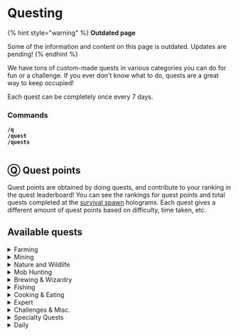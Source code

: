 # Questing

{% hint style="warning" %}
**Outdated page**

Some of the information and content on this page is outdated. Updates are pending!
{% endhint %}

We have tons of custom-made quests in various categories you can do for fun or a challenge. If you ever don't know what to do, quests are a great way to keep occupied!

Each quest can be completely once every 7 days.

### Commands

**`/q`**\
**`/quest`**\
**`/quests`**

<div align="left"><img src="../.gitbook/assets/quest.png" alt=""></div>

## Ⓠ Quest points

Quest points are obtained by doing quests, and contribute to your ranking in the quest leaderboard! You can see the rankings for quest points and total quests completed at the [survival spawn](smp-survival-s8/#spawn) holograms. Each quest gives a different amount of quest points based on difficulty, time taken, etc.

## Available quests

<details>

<summary>Farming</summary>

## Beet That!

**Objectives**\
\- Harvest & replant 1000 beetroots\
\
**Rewards**\
\- 115 vibecoin\
\- 4 quest points\
\- 230 vibe exp

## Potato Plantation

*This quest is sponsored by wingwom™*\
\
**Objectives**\
\- Harvest & replant 2000 potatoes\
\
**Rewards**\
\- 150 vibecoin\
\- 4 quest points\
\- 230 vibe exp

## Cocoa Farming

**Objectives**\
\- Harvest & replant 350 grown cocoa beans\
\
**Rewards**\
\- 85 vibecoin\
\- 2 quest points\
\- 115 vibe exp

## Papers, please!

**Objectives**\
\- Harvest 1500 sugar cane\
\
**Rewards**\
\- 55 vibecoin\
\- 2 quest points\
\- 115 vibe exp

## Berry Crazy

**Objectives**\
\- Harvest 350 sweet berries\
\
**Rewards**\
\- 65 vibecoin\
\- 2 quest points\
\- 115 vibe exp

## Pumpkin Farming

**Objectives**\
\- Harvest 1000 grown pumpkins\
\
**Rewards**\
\- 85 vibecoin\
\- 2 quest points\
\- 230 vibe exp

## Nether Wart Farming

**Objectives**\
\- Harvest & replant 500 nether warts\
\
**Rewards**\
\- 75 vibecoin\
\- 3 quest points\
\- 115 vibe exp

## Prickle Patch Prowl

**Objectives**\
\- Harvest 400 cactus blocks\
\
**Rewards**\
\- 75 vibecoin\
\- 2 quest points\
\- 115 vibe exp

## Carrot Plantation

&#x20;Harvest way too many carrots

**Objectives**\
\- Harvest & replant 4000 grown carrots\
\
**Rewards**\
\- 335 vibecoin\
\- 5 quest points\
\- 345 vibe exp

## SUGAR RUSH!

**Objectives**\
\- Harvest 4000 sugar cane\
\
**Rewards**\
\- 135 vibecoin\
\- 3 quest points\
\- 230 vibe exp

## Melon Farming

**Objectives**\
\- Harvest 1000 grown melons\
\
**Rewards**\
\- 85 vibecoin\
\- 2 quest points\
\- 115 vibe exp

## Bamboo Farming

**Objectives**\
\- Harvest 8500 Bamboo\
\
**Rewards**\
\- 115 vibecoin\
\- 3 quest points\
\- 115 vibe exp

## Glow berry Picking

**Objectives**\
\- Harvest 250 glowberries\
\
**Rewards**\
\- 75 vibecoin\
\- 2 quest points\
\- 115 vibe exp

## This is (s)wheat

**Objectives**\
\- Harvest & replant 2000 wheat\
\
**Rewards**\
\- 150 vibecoin\
\- 4 quest points\
\- 230 vibe exp

</details>

<details>

<summary>Mining</summary>

## Copper Collect

*TIP: Sell to /warp servershop for vc*\
*TIP: Use the mining /booster*\
\
**Time Limit**\
1 hour\
\
**Objectives**\
\- Mine 500 Copper Ore\
\
**Rewards**\
\- 115 vibecoin\
\- 4 quest point\
\- 115 vibe exp

## Diamond Depths

*Venture deep into the world and mine the valuable gems*\
\
**Time Limit**\
1 hour 15 minutes\
\
**Objectives**\
\- Mine 32 diamond ore\
\- Mine 32 gold ore\
\- Mine 32 redstone ore\
\- Mine 32 lapis ore\
\- Mine 3 stacks coal ore\
\- Mine 2 stacks iron ore\
\
**Rewards**\
\- 215 vibecoin\
\- 6 quest points\
\- 245 vibe exp

## Grayrock Gala

*Andesite caves biome reccomended!*\
*TIP: Sell the andesite to /warp servershop for vc*\
*TIP: Use the mining /booster*\
\
**Objectives**\
\- Mine 2000 andesite\
\
**Rewards**\
\- 125 vibecoin\
\- 4 quest points\
\- 230 vibe exp

## Geode Hunting

*Find and mine a medium to large sized geode*\
\
**Objectives**\
\- Mine 280 amethyst blocks\
\- Mine 6 fully grown amethyst clusters\
\
**Rewards**\
\- 115 vibecoin\
\- 4 quest point\
\- 115 vibe exp

## Quick Trip

*Regular ores only, deepslate is not accepted!*\
\
**Time Limit**\
45 minutes\
\
**Objectives**\
\- Mine 250 stone\
\- Mine 64 coal ore & 64 iron ore\
\
**Rewards**\
\- 115 vibecoin\
\- 2 quest point\
\- 115 vibe exp

## Deep into hell

*Head into the nether and mine some of its greatest treasures!*\
*Recommended to mine at Y 13 using a blast mining method!*\
\
**Time Limit**\
2 hours\
\
**Objectives**\
\- Mine 192 nether gold ore\
\- Mine 192 nether quartz ore\
\- Mine 32 ancient debris\
\
**Rewards**\
\- 315 vibecoin\
\- 6 quest points\
\- 345 vibe exp

</details>

<details>

<summary>Nature and Wildlife</summary>

## Flower Picking: Plains

*Stroll about the plains and collect some pretty flowers. Maybe gift them to a friend?*\
*Must be completed in a plains biome!*\
\
**Time Limit**\
45 minutes\
\
**Objectives**\
\- Collect 35 cornflowers\
\- Collect 20 oxeye daisies\
\- Collect 35 dandelions\
\- Collect 20 poppies\
\
**Rewards**\
\- 65 vibecoin\
\- 2 quest points\
\- 115 vibe exp

## Dead Bush Cleanup

*Must be completed in a desert!*\
\
**Time limit**\
10 minutes\
\
**Objectives**\
\- Remove 200 dead bushes\
\
**Rewards**\
\- 75 vibecoin\
\- 3 quest points\
\- 115 vibe exp

## Flower Picking: Oak Forest

Stroll about an oak forest and collect some pretty flowers. Maybe gift them to a friend?\
Must be completed in an oak forest!\
\
**Time Limit**\
30 minutes\
\
**Objectives**\
\- Collect 35 lilacs\
\- Collect 35 peonies\
\- Collect 25 rose bushes\
\- Collect 40 lily of the valley\
\- Collect 3 dandelions\
\
**Rewards**\
\- 100 vibecoin\
\- 3 quest points\
\- 115 vibe exp

## Did you shear that?

**Objectives**\
\- Shear 50 different sheep\
\
**Rewards**\
\- 125 vibecoin\
\- 2 quest points\
\- 115 vibe exp

## Lawn Mower Simulator

*Made to be completed in a plains biome!*\
\
**Time Limit**\
15 minutes\
\
**Objectives**\
\- Mow 1500 grass\
\
**Rewards**\
\- 55 vibecoin\
\- 2 quest points\
\- 115 vibe exp

</details>

<details>

<summary>Mob Hunting</summary>

## Bone Voyage!

Recommended to use /resnight\
\
**Time Limit**\
1 hour\
\
**Objectives**\
\- Kill 50 skeletons with a bow\
\
**Rewards**\
\- 135 vibecoin\
\- 3 quest points\
\- 230 vibe exp

## Guardian's Abyss

**Time limit**\
15 minutes\
\
**Objectives**\
\- Kill 15 guardians\
\- Kill 1 elder guardian\
\
**Rewards**\
\- 85 vibecoin\
\- 3 quest point\
\- 230 vibe exp

## Sniper Duels

Minecraft achievement, but harder.\
\
**Time limit**\
15 minutes\
\
**Objectives**\
\- Shoot and kill 10 skeletons 25+ blocks away using a bow\
\
**Rewards**\
\- 100 vibecoin\
\- 4 quest point\
\- 245 vibe exp

## Sonic Boom!

How are these guys so fast?\
\
**Time limit**\
15 minutes\
\
**Objectives**\
\- Kill 25 creepers\
\
**Rewards**\
\- 40 vibecoin\
\- 1 quest point\
\- 115 vibe exp

## Sonic Boom!

**Objectives**\
\- Kill 10 Evokers\
\
**Rewards**\
\- 75 vibecoin\
\- 3 quest point\
\- 230 vibe exp

## Wither's End

**Objectives**\
\- Kill a Wither\
\
**Rewards**\
\- 75 vibecoin\
\- 1 quest point\
\- 115 vibe exp

## Ender Enigma

**Objectives**\
\- Kill 100 endermen\
\
**Rewards**\
\- 75 vibecoin\
\- 2 quest point\
\- 115 vibe exp

## Undead Management

Traverse the world and hunt down the undead mobs plauging the world. Recommended to use /resnight and start at night!\
\
**Time Limit**\
1 hour\
\
**Objectives**\
\- Kill 50 zombies\
\- Kill 50 skeletons\
\- Kill 50 spiders\
\- Traverse at least 2000 blocks on foot\
\
**Rewards**\
\- 165 vibecoin\
\- 4 quest points\
\- 230 vibe exp

## Sonic Boom!

**Objectives**\
\- Kill 50 blazes\
\
**Rewards**\
\- 55 vibecoin\
\- 2 quest point\
\- 115 vibe exp

## Undead Management 2

Traverse the world and hunt down the undead plaguing the community. Recommended to use /resnight and start at night\
\
**Time Limit**\
1 hour 30 minutes\
\
**Objectives**\
\- Kill 55 zombies\
\- Kill 55 skeletons\
\- Kill 55 spiders\
\- Kill 55 creepers\
\- Traverse at least 3500 blocks on foot\
\
**Rewards**\
\- 255 vibecoin\
\- 5 quest points\
\- 345 vibe exp

</details>

<details>

<summary>Brewing &#x26; Wizardry</summary>

**What's brewin' good lookin'?**\
Potions must be upgraded with glowstone!\
\
**Time Limit**\
1 hour\
\
**Objectives**\
\- Brew 3 swiftness potions\
\- Brew 3 jump boost potions\
\- Brew 3 strength potions\
\- Brew 3 regeneration potions\
\
**Rewards**\
\- 145 vibecoin\
\- 4 quest points\
\- 230 vibe exp

</details>

<details>

<summary>Fishing</summary>

## Caught on a line

Go out into the waters and catch some fish!\
Tip: Use luck of the sea & lure for faster completion!\
\
**Objectives**\
\- Catch 8 cod\
\- Catch 4 salmon\
\- Catch 1 pufferfish\
\
**Rewards**\
\- 125 vibecoin\
\- 3 quest points\
\- 115 vibe exp

## 0.8% chance

Reel in the rarest fishing loot- a nametag!\
Tip: Use luck of the sea & lure for faster completion!\
\
Objectives\
\- Reel in a nametag\
\
Rewards\
\- 150 vibecoin\
\- 4 quest points\
\- 230 vibe exp

## Fisherman's delight

A lovely haul from the sea\
Tip: Use luck of the sea & lure for faster completion!\
\
Objectives\
\- Catch 16 cod\
\- Catch 8 salmon\
\- Catch 4 pufferfish\
\
Rewards\
\- 145 vibecoin\
\- 4 quest points\
\- 230 vibe exp

## Finding Nemo

;o;\
Tip: Use luck of the sea & lure for faster completion!\
\
**Objectives**\
\- Catch nemo (tropical fish)\
\
**Rewards**\
\- 85 vibecoin\
\- 4 quest points\
\- 230 vibe exp

</details>

<details>

<summary>Cooking &#x26; Eating</summary>

## To Open a Bakery

Seems there's a little baker somewhere in the market!\
Really? Who?\
You!!\
\
**Time Limit**\
30 minutes\
\
**Objectives**\
\- Harvest 109 wheat, 3 eggs, 6 sugar cane, and 2 cocoa beans\
\- Craft 32 bread, 3 cakes, and 16 cookies\
\
**Rewards**\
\- 165 vibecoin\
\- 3 quest points\
\- 230 vibe exp

## Cookie Mayhem

It's cookie time.\
\
**Time Limit**\
30 minutes\
\
**Objectives**\
\- Harvest 12 cocoa beans\
\- Harvest 64 wheat\
\- Craft 4 stacks of cookies\
\
**Rewards**\
\- 65 vibecoin\
\- 2 quest points\
\- 115 vibe exp

## Old fashioned ice cream

Get the job halfway done!\
Must be completed in a snowy biome!\
\
**Time Limit**\
30 minutes\
\
**Objectives**\
\- Milk 5 cows\
\
**Rewards**\
\- 55 vibecoin\
\- 1 quest point\
\- 115 vibe exp

</details>

<details>

<summary>Expert</summary>

## Warden Wipeout

**Time Limit**\
35 minutes\
\
**Objectives**\
\- Kill 10 Wardens\
\
**Rewards**\
\- 215 vibecoin\
\- 4 quest points\
\- 230 vibe exp

## Hero of the End

Enter the end dimension and take out the Dragon!\
\
**Time Limit**\
5 minutes\
\
**Objectives**\
\- Summon the Ender Dragon by placing 4 end crystals on the portal sides\
\- Slay the Ender Dragon\
\
**Rewards**\
\- 215 vibecoin\
\- 5 quest points\
\- 230 vibe exp

</details>

<details>

<summary>Challenges &#x26; Misc.</summary>

## Birds eye

What a view.\
\
**Time Limit**\
5 minutes\
\
**Objectives**\
\- Fly 5000m with an elytra\
\
**Rewards**\
\- 85 vibecoin\
\- 4 quest points\
\- 230 vibe exp

## Via pig

No car? No problem\
\
**Objectives**\
\- Travel 850m on a pig\
\
**Rewards**\
\- 85 vibecoin\
\- 4 quest points\
\- 230 vibe exp

## snzzz

**Objectives**\
\- Sleep through the night 5 times\
\
**Rewards**\
\- 100 vibecoin\
\- 5 quest points\
\- 230 vibe exp

### Extreme Free Falling

&#x20;Teleport commands will be disabled!\
\
**Objectives**\
\- Cumulatively fall 1500m\
\
**Rewards**\
\- 115 vibecoin\
\- 5 quest points\
\- 230 vibe exp

## Business Legend

**Objectives**\
\- Make a trade with villagers 45 times\
\
**Rewards**\
\- 85 vibecoin\
\- 3 quest points\
\- 230 vibe exp

## How far can this go?

&#x20;Travel 100 blocks on every vehicle!\
\
**Time Limit**\
1 hour\
\
**Objectives**\
\- 100m on a boat\
\- 100m on a horse\
\- 100m on a donkey\
\- 100m on a mule\
\- 100m on a minecart\
\- 100m on a pig\
\
**Rewards**\
\- 200 vibecoin\
\- 5 quest points\
\- 230 vibe exp

## Across the ocean!

Ever wonder how a fish feels? No? Okay, sorry.\
Must be completed in any ocean biome!\
\
**Time Limit**\
15 minutes\
\
**Objectives**\
\- Swim 3000 blocks\
\
**Rewards**\
\- 85 vibecoin\
\- 4 quest points\
\- 230 vibe exp

## need sammich FAST

Gather ingredients and make a chicken sandwich\
Prepare in advance!\
\
**Time Limit**\
1 minute\
\
**Objectives**\
\- Harvest 6 wheat\
\- Make two bread\
\- Hunt & cook a chicken\
\
**Rewards**\
\- 75 vibecoin\
\- 4 quest points\
\- 115 vibe exp

</details>

<details>

<summary>Specialty Quests</summary>

## Flowers for Kiiix!

Collect kiiix's favorite flowers!\
\
**Time Limit**\
\- 30 minutes\
\
**Objectives**\
\- Collect 35 dandelions\
\- Collect 35 lilacs\
\
**Rewards**\
\- 50 vibecoin\
\- 6 quest points\
\- 230 vibe exp

## Flowers for Olivifrog!

Collect olivifrog's favorite flowers!\
\
**Time Limit**\
30 minutes\
\
**Objectives**\
\- Collect 35 lily of the valleys\
\- Collect 35 cornflowers\
\
**Rewards**\
\- 50 vibecoin\
\- 6 quest points\
\- 230 vibe exp

</details>

<details>

<summary>Daily</summary>

### Rewards

* 50 vibecoin
* 5 quest points
* 115 vibe experience

## Blacksmithery

**Objectives**\
\- Repair 8 damaged tools

## Broken Pickaxe

**Objectives**\
\- Break 15 stone blocks with a stick

## Is it hot in here?

**Objectives**\
\- Cumulatively burn for 2 minutes

## Master Bargainer

**Objectives**\
\- Make a trade with 3 different villagers

## Enchanter

**Objectives**\
\- Enchant 15 books

## Explore by foot

**Objectives**\
\- Walk/sprint 2,000 blocks

## Free Falling

**Objectives**\
\- Cumulatively fall 500m

## BOING!

**Objectives**\
\- Jump 200 times

## Skeleton Hunter

**Objectives**\
\- Kill 25 skeletons

## Zombie Hunter

**Objectives**\
\- Kill 25 zombies

## Spider Hunter

**Objectives**\
\- Spider 25 spiders\
&#xNAN;_&#x54;his was initially a typo in the quest description, but we decided to keep it_

## Skeleton Hunter

**Objectives**\
\- Kill 25 skeletons

## Professional Cow Milker

**Objectives**\
\- Milk cows 30 times

## Stone Miner

**Objectives**\
\- Mine 450 stone

## A Good Nights Sleep

**Objectives**\
\- Sleep through a night

</details>
